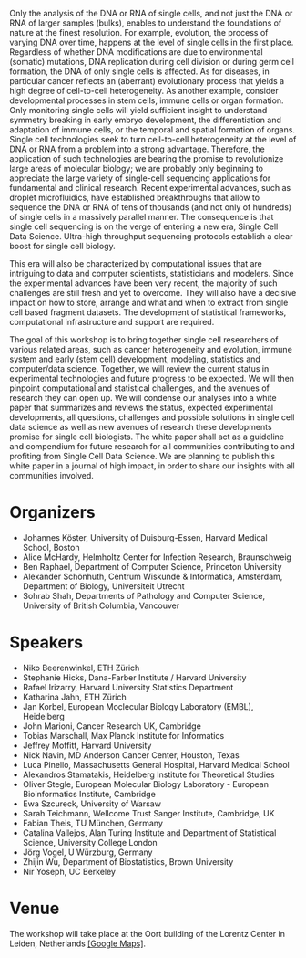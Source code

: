 Only the analysis of the DNA or RNA of single cells, and not just the DNA or RNA of larger samples (bulks), enables to understand the foundations of nature at the finest resolution.
For example, evolution, the process of varying DNA over time, happens at the level of single cells in the first place.
Regardless of whether DNA modifications are due to environmental (somatic) mutations, DNA replication during cell division or during germ cell formation, the DNA of only single cells is affected.
As for diseases, in particular cancer reflects an (aberrant) evolutionary process that yields a high degree of cell-to-cell heterogeneity.
As another example, consider developmental processes in stem cells, immune cells or organ formation.
Only monitoring single cells will yield sufficient insight to understand symmetry breaking in early embryo development, the differentiation and adaptation of immune cells, or the temporal and spatial formation of organs.
Single cell technologies seek to turn cell-to-cell heterogeneity at the level of DNA or RNA from a problem into a strong advantage.
Therefore, the application of such technologies are bearing the promise to revolutionize large areas of molecular biology; we are probably only beginning to appreciate the large variety of single-cell sequencing applications for fundamental and clinical research.
Recent experimental advances, such as droplet microfluidics, have established breakthroughs that allow to sequence the DNA or RNA of tens of thousands (and not only of hundreds) of single cells in a massively parallel manner.
The consequence is that single cell sequencing is on the verge of entering a new era, Single Cell Data Science.
Ultra-high throughput sequencing protocols establish a clear boost for single cell biology.

This era will also be characterized by computational issues that are intriguing to data and computer scientists, statisticians and modelers.
Since the experimental advances have been very recent, the majority of such challenges are still fresh and yet to overcome.
They will also have a decisive impact on how to store, arrange and what and when to extract from single cell based fragment datasets.
The development of statistical frameworks, computational infrastructure and support are required.

The goal of this workshop is to bring together single cell researchers of various related areas, such as cancer heterogeneity and evolution, immune system and early (stem cell) development, modeling, statistics and computer/data science.
Together, we will review the current status in experimental technologies and future progress to be expected.
We will then pinpoint computational and statistical challenges, and the avenues of research they can open up.
We will condense our analyses into a white paper that summarizes and reviews the status, expected experimental developments, all questions, challenges and possible solutions in single cell data science as well as new avenues of research these developments promise for single cell biologists.
The white paper shall act as a guideline and compendium for future research for all communities contributing to and profiting from Single Cell Data Science.
We are planning to publish this white paper in a journal of high impact, in order to share our insights with all communities involved.

# Organizers
* Johannes Köster, University of Duisburg-Essen, Harvard Medical School, Boston
* Alice McHardy, Helmholtz Center for Infection Research, Braunschweig
* Ben Raphael, Department of Computer Science, Princeton University
* Alexander Schönhuth, Centrum Wiskunde & Informatica, Amsterdam, Department of Biology, Universiteit Utrecht
* Sohrab Shah, Departments of Pathology and Computer Science, University of British Columbia, Vancouver

# Speakers

* Niko Beerenwinkel, ETH Zürich
* Stephanie Hicks, Dana-Farber Institute / Harvard University​ 
* Rafael Irizarry, Harvard University Statistics Department
* Katharina Jahn, ETH Zürich
* Jan Korbel, European Moclecular Biology Laboratory (EMBL), Heidelberg 
* John Marioni, Cancer Research UK, Cambridge
* Tobias Marschall, Max Planck Institute for Informatics
* Jeffrey Moffitt, Harvard University
* Nick Navin, MD Anderson Cancer Center, Houston, Texas
* Luca Pinello, Massachusetts General Hospital, Harvard Medical School
* Alexandros Stamatakis, Heidelberg Institute for Theoretical Studies
* Oliver Stegle, European Molecular Biology Laboratory - European Bioinformatics Institute, Cambridge
* Ewa Szcureck, University of Warsaw
* Sarah Teichmann, Wellcome Trust Sanger Institute, Cambridge, UK
* Fabian Theis, TU München, Germany
* Catalina Vallejos, Alan Turing Institute and Department of Statistical Science, University College London
* Jörg Vogel, U Würzburg, Germany
* Zhijin Wu, Department of Biostatistics, Brown University
* Nir Yoseph, UC Berkeley


# Venue

The workshop will take place at the Oort building of the Lorentz Center in Leiden, Netherlands [[Google Maps]](https://goo.gl/maps/1ZuJ8p5ZjUo).
